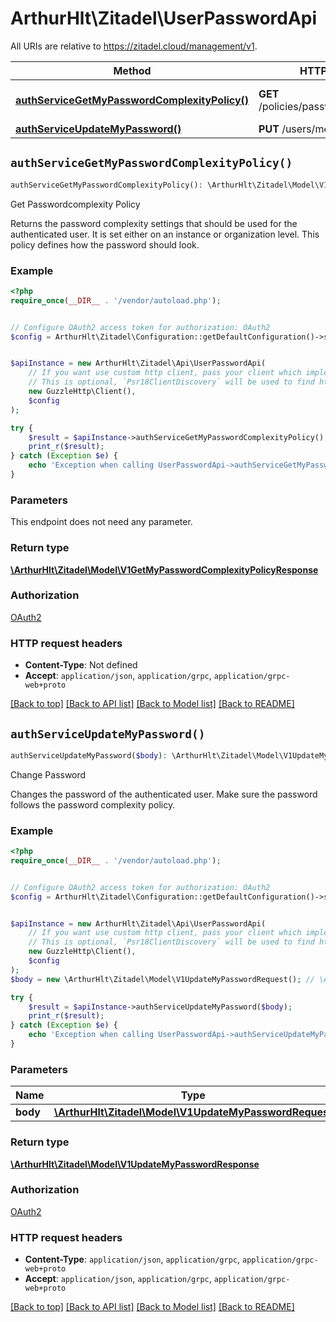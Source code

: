 # ArthurHlt\Zitadel\UserPasswordApi

All URIs are relative to https://zitadel.cloud/management/v1.

Method | HTTP request | Description
------------- | ------------- | -------------
[**authServiceGetMyPasswordComplexityPolicy()**](UserPasswordApi.md#authServiceGetMyPasswordComplexityPolicy) | **GET** /policies/passwords/complexity | Get Passwordcomplexity Policy
[**authServiceUpdateMyPassword()**](UserPasswordApi.md#authServiceUpdateMyPassword) | **PUT** /users/me/password | Change Password


## `authServiceGetMyPasswordComplexityPolicy()`

```php
authServiceGetMyPasswordComplexityPolicy(): \ArthurHlt\Zitadel\Model\V1GetMyPasswordComplexityPolicyResponse
```

Get Passwordcomplexity Policy

Returns the password complexity settings that should be used for the authenticated user. It is set either on an instance or organization level. This policy defines how the password should look.

### Example

```php
<?php
require_once(__DIR__ . '/vendor/autoload.php');


// Configure OAuth2 access token for authorization: OAuth2
$config = ArthurHlt\Zitadel\Configuration::getDefaultConfiguration()->setAccessToken('YOUR_ACCESS_TOKEN');


$apiInstance = new ArthurHlt\Zitadel\Api\UserPasswordApi(
    // If you want use custom http client, pass your client which implements `Psr\Http\Client\ClientInterface`.
    // This is optional, `Psr18ClientDiscovery` will be used to find http client. For instance `GuzzleHttp\Client` implements that interface
    new GuzzleHttp\Client(),
    $config
);

try {
    $result = $apiInstance->authServiceGetMyPasswordComplexityPolicy();
    print_r($result);
} catch (Exception $e) {
    echo 'Exception when calling UserPasswordApi->authServiceGetMyPasswordComplexityPolicy: ', $e->getMessage(), PHP_EOL;
}
```

### Parameters

This endpoint does not need any parameter.

### Return type

[**\ArthurHlt\Zitadel\Model\V1GetMyPasswordComplexityPolicyResponse**](../Model/V1GetMyPasswordComplexityPolicyResponse.md)

### Authorization

[OAuth2](../../README.md#OAuth2)

### HTTP request headers

- **Content-Type**: Not defined
- **Accept**: `application/json`, `application/grpc`, `application/grpc-web+proto`

[[Back to top]](#) [[Back to API list]](../../README.md#endpoints)
[[Back to Model list]](../../README.md#models)
[[Back to README]](../../README.md)

## `authServiceUpdateMyPassword()`

```php
authServiceUpdateMyPassword($body): \ArthurHlt\Zitadel\Model\V1UpdateMyPasswordResponse
```

Change Password

Changes the password of the authenticated user. Make sure the password follows the password complexity policy.

### Example

```php
<?php
require_once(__DIR__ . '/vendor/autoload.php');


// Configure OAuth2 access token for authorization: OAuth2
$config = ArthurHlt\Zitadel\Configuration::getDefaultConfiguration()->setAccessToken('YOUR_ACCESS_TOKEN');


$apiInstance = new ArthurHlt\Zitadel\Api\UserPasswordApi(
    // If you want use custom http client, pass your client which implements `Psr\Http\Client\ClientInterface`.
    // This is optional, `Psr18ClientDiscovery` will be used to find http client. For instance `GuzzleHttp\Client` implements that interface
    new GuzzleHttp\Client(),
    $config
);
$body = new \ArthurHlt\Zitadel\Model\V1UpdateMyPasswordRequest(); // \ArthurHlt\Zitadel\Model\V1UpdateMyPasswordRequest

try {
    $result = $apiInstance->authServiceUpdateMyPassword($body);
    print_r($result);
} catch (Exception $e) {
    echo 'Exception when calling UserPasswordApi->authServiceUpdateMyPassword: ', $e->getMessage(), PHP_EOL;
}
```

### Parameters

Name | Type | Description  | Notes
------------- | ------------- | ------------- | -------------
 **body** | [**\ArthurHlt\Zitadel\Model\V1UpdateMyPasswordRequest**](../Model/V1UpdateMyPasswordRequest.md)|  |

### Return type

[**\ArthurHlt\Zitadel\Model\V1UpdateMyPasswordResponse**](../Model/V1UpdateMyPasswordResponse.md)

### Authorization

[OAuth2](../../README.md#OAuth2)

### HTTP request headers

- **Content-Type**: `application/json`, `application/grpc`, `application/grpc-web+proto`
- **Accept**: `application/json`, `application/grpc`, `application/grpc-web+proto`

[[Back to top]](#) [[Back to API list]](../../README.md#endpoints)
[[Back to Model list]](../../README.md#models)
[[Back to README]](../../README.md)
